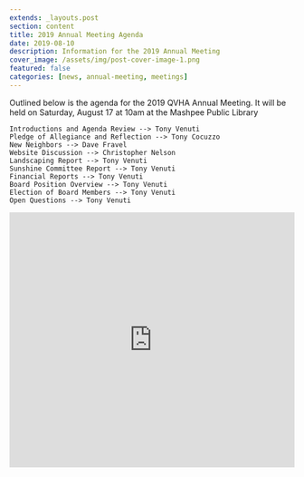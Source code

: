 ```yaml
---
extends: _layouts.post
section: content
title: 2019 Annual Meeting Agenda
date: 2019-08-10
description: Information for the 2019 Annual Meeting
cover_image: /assets/img/post-cover-image-1.png
featured: false
categories: [news, annual-meeting, meetings]
---
```


Outlined below is the agenda for the 2019 QVHA Annual Meeting. It will be held on Saturday, August 17 at 10am at the Mashpee Public Library

```
Introductions and Agenda Review --> Tony Venuti
Pledge of Allegiance and Reflection --> Tony Cocuzzo
New Neighbors --> Dave Fravel
Website Discussion --> Christopher Nelson
Landscaping Report --> Tony Venuti
Sunshine Committee Report --> Tony Venuti
Financial Reports --> Tony Venuti
Board Position Overview --> Tony Venuti
Election of Board Members --> Tony Venuti
Open Questions --> Tony Venuti
```

<iframe src="https://www.google.com/maps/embed?pb=!1m18!1m12!1m3!1d2982.7861804696913!2d-70.49631644838664!3d41.6171351791419!2m3!1f0!2f0!3f0!3m2!1i1024!2i768!4f13.1!3m3!1m2!1s0x89e4d2445c015bf5%3A0xd0bebb101a903503!2sMashpee+Public+Library!5e0!3m2!1sen!2sus!4v1565451233580!5m2!1sen!2sus" width="100%" height="450" frameborder="0" style="border:0" allowfullscreen></iframe>
